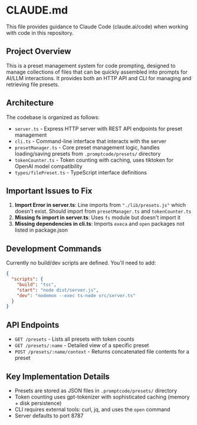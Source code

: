 # CLAUDE.md

This file provides guidance to Claude Code (claude.ai/code) when working with code in this repository.

## Project Overview

This is a preset management system for code prompting, designed to manage collections of files that can be quickly assembled into prompts for AI/LLM interactions. It provides both an HTTP API and CLI for managing and retrieving file presets.

## Architecture

The codebase is organized as follows:
- `server.ts` - Express HTTP server with REST API endpoints for preset management
- `cli.ts` - Command-line interface that interacts with the server
- `presetManager.ts` - Core preset management logic, handles loading/saving presets from `.promptcode/presets/` directory
- `tokenCounter.ts` - Token counting with caching, uses tiktoken for OpenAI model compatibility
- `types/filePreset.ts` - TypeScript interface definitions

## Important Issues to Fix

1. **Import Error in server.ts**: Line imports from `"./lib/presets.js"` which doesn't exist. Should import from `presetManager.ts` and `tokenCounter.ts`
2. **Missing fs import in server.ts**: Uses `fs` module but doesn't import it
3. **Missing dependencies in cli.ts**: Imports `execa` and `open` packages not listed in package.json

## Development Commands

Currently no build/dev scripts are defined. You'll need to add:
```json
{
  "scripts": {
    "build": "tsc",
    "start": "node dist/server.js",
    "dev": "nodemon --exec ts-node src/server.ts"
  }
}
```

## API Endpoints

- `GET /presets` - Lists all presets with token counts
- `GET /presets/:name` - Detailed view of a specific preset
- `POST /presets/:name/context` - Returns concatenated file contents for a preset

## Key Implementation Details

- Presets are stored as JSON files in `.promptcode/presets/` directory
- Token counting uses gpt-tokenizer with sophisticated caching (memory + disk persistence)
- CLI requires external tools: curl, jq, and uses the `open` command
- Server defaults to port 8787